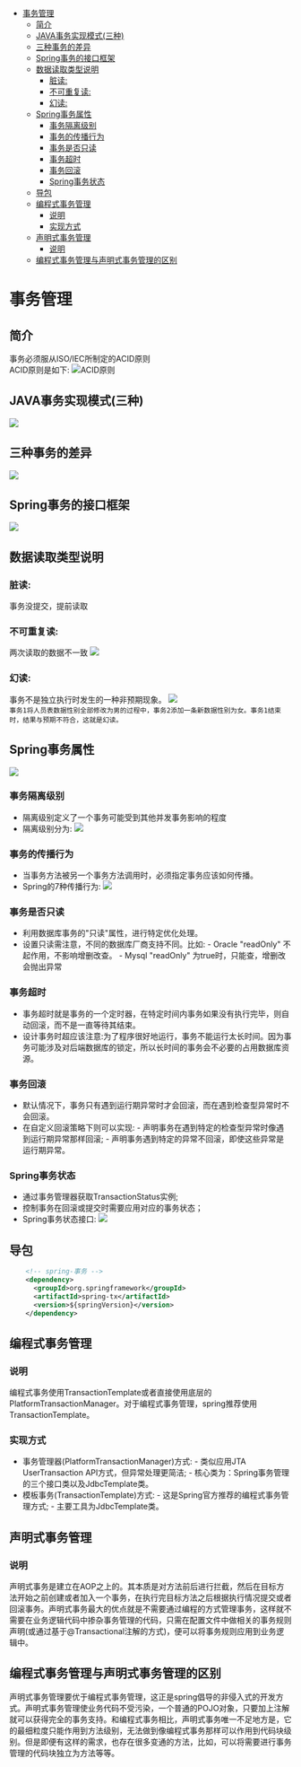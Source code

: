 
<!-- @import "[TOC]" {cmd="toc" depthFrom=1 depthTo=6 orderedList=false} -->

<!-- code_chunk_output -->

- [事务管理](#事务管理)
  - [简介](#简介)
  - [JAVA事务实现模式(三种)](#java事务实现模式三种)
  - [三种事务的差异](#三种事务的差异)
  - [Spring事务的接口框架](#spring事务的接口框架)
  - [数据读取类型说明](#数据读取类型说明)
    - [脏读:](#脏读)
    - [不可重复读:](#不可重复读)
    - [幻读:](#幻读)
  - [Spring事务属性](#spring事务属性)
    - [事务隔离级别](#事务隔离级别)
    - [事务的传播行为](#事务的传播行为)
    - [事务是否只读](#事务是否只读)
    - [事务超时](#事务超时)
    - [事务回滚](#事务回滚)
    - [Spring事务状态](#spring事务状态)
  - [导包](#导包)
  - [编程式事务管理](#编程式事务管理)
    - [说明](#说明)
    - [实现方式](#实现方式)
  - [声明式事务管理](#声明式事务管理)
    - [说明](#说明-1)
  - [编程式事务管理与声明式事务管理的区别](#编程式事务管理与声明式事务管理的区别)

<!-- /code_chunk_output -->

# 事务管理
## 简介
事务必须服从ISO/IEC所制定的ACID原则<br>
ACID原则是如下:
![ACID原则](./img/img2.png)
## JAVA事务实现模式(三种)
![](./img/img3.png)
## 三种事务的差异
![](./img/img4.png)
## Spring事务的接口框架
![](./img/img5.png)
## 数据读取类型说明
### 脏读:
事务没提交，提前读取
### 不可重复读:
两次读取的数据不一致
![](./img/img7.png)
### 幻读:
事务不是独立执行时发生的一种非预期现象。
![](./img/img8.png)<br>
`事务1将人员表数据性别全部修改为男的过程中，事务2添加一条新数据性别为女。事务1结束时，结果与预期不符合，这就是幻读。`
## Spring事务属性
![](./img/img6.png)
### 事务隔离级别
- 隔离级别定义了一个事务可能受到其他并发事务影响的程度
- 隔离级别分为:
![](./img/gljb.png) 
### 事务的传播行为
- 当事务方法被另一个事务方法调用时，必须指定事务应该如何传播。
- Spring的7种传播行为:
![](./img/cbxw.png) 
### 事务是否只读
- 利用数据库事务的"只读"属性，进行特定优化处理。
- 设置只读需注意，不同的数据库厂商支持不同。比如:
  \- Oracle "readOnly" 不起作用，不影响增删改查。
  \- Mysql "readOnly" 为true时，只能查，增删改会抛出异常
### 事务超时
- 事务超时就是事务的一个定时器，在特定时间内事务如果没有执行完毕，则自动回滚，而不是一直等待其结束。
- 设计事务时超应该注意:为了程序很好地运行，事务不能运行太长时间。因为事务可能涉及对后端数据库的锁定，所以长时间的事务会不必要的占用数据库资源。
### 事务回滚
- 默认情况下，事务只有遇到运行期异常时才会回滚，而在遇到检查型异常时不会回滚。
- 在自定义回滚策略下则可以实现:
  \- 声明事务在遇到特定的检查型异常时像遇到运行期异常那样回滚;
  \- 声明事务遇到特定的异常不回滚，即使这些异常是运行期异常。
### Spring事务状态
- 通过事务管理器获取TransactionStatus实例;
- 控制事务在回滚或提交时需要应用对应的事务状态；
- Spring事务状态接口:
![](./img/swzt.png)
## 导包
```xml
    <!-- spring-事务 -->
    <dependency>
      <groupId>org.springframework</groupId>
      <artifactId>spring-tx</artifactId>
      <version>${springVersion}</version>
    </dependency>
```
## 编程式事务管理
### 说明
编程式事务使用TransactionTemplate或者直接使用底层的PlatformTransactionManager。对于编程式事务管理，spring推荐使用TransactionTemplate。
### 实现方式
- 事务管理器(PlatformTransactionManager)方式:
  \- 类似应用JTA UserTransaction API方式，但异常处理更简洁;
  \- 核心类为：Spring事务管理的三个接口类以及JdbcTemplate类。
- 模板事务(TransactionTemplate)方式:
  \- 这是Spring官方推荐的编程式事务管理方式;
  \- 主要工具为JdbcTemplate类。

## 声明式事务管理
### 说明
声明式事务是建立在AOP之上的。其本质是对方法前后进行拦截，然后在目标方法开始之前创建或者加入一个事务，在执行完目标方法之后根据执行情况提交或者回滚事务。声明式事务最大的优点就是不需要通过编程的方式管理事务，这样就不需要在业务逻辑代码中掺杂事务管理的代码，只需在配置文件中做相关的事务规则声明(或通过基于@Transactional注解的方式)，便可以将事务规则应用到业务逻辑中。

## 编程式事务管理与声明式事务管理的区别
声明式事务管理要优于编程式事务管理，这正是spring倡导的非侵入式的开发方式。声明式事务管理使业务代码不受污染，一个普通的POJO对象，只要加上注解就可以获得完全的事务支持。和编程式事务相比，声明式事务唯一不足地方是，它的最细粒度只能作用到方法级别，无法做到像编程式事务那样可以作用到代码块级别。但是即便有这样的需求，也存在很多变通的方法，比如，可以将需要进行事务管理的代码块独立为方法等等。